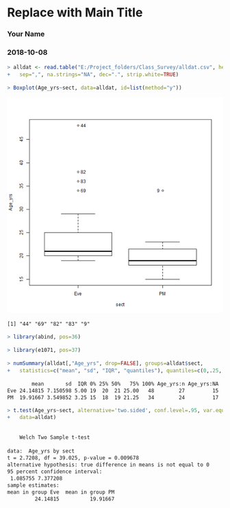 <!-- R Commander Markdown Template -->

Replace with Main Title
=======================

### Your Name

### 2018-10-08








```r
> alldat <- read.table("E:/Project_folders/Class_Survey/alldat.csv", header=TRUE, 
+   sep=",", na.strings="NA", dec=".", strip.white=TRUE)
```


```r
> Boxplot(Age_yrs~sect, data=alldat, id=list(method="y"))
```

<img src="figure/unnamed-chunk-4-1.png" title="plot of chunk unnamed-chunk-4" alt="plot of chunk unnamed-chunk-4" width="750" />

```
[1] "44" "69" "82" "83" "9" 
```


```r
> library(abind, pos=36)
```



```r
> library(e1071, pos=37)
```



```r
> numSummary(alldat[,"Age_yrs", drop=FALSE], groups=alldat$sect, 
+   statistics=c("mean", "sd", "IQR", "quantiles"), quantiles=c(0,.25,.5,.75,1))
```

```
        mean       sd  IQR 0% 25% 50%   75% 100% Age_yrs:n Age_yrs:NA
Eve 24.14815 7.150598 5.00 19  20  21 25.00   48        27         15
PM  19.91667 3.549852 3.25 15  18  19 21.25   34        24         17
```


```r
> t.test(Age_yrs~sect, alternative='two.sided', conf.level=.95, var.equal=FALSE, 
+   data=alldat)
```

```

	Welch Two Sample t-test

data:  Age_yrs by sect
t = 2.7208, df = 39.025, p-value = 0.009678
alternative hypothesis: true difference in means is not equal to 0
95 percent confidence interval:
 1.085755 7.377208
sample estimates:
mean in group Eve  mean in group PM 
         24.14815          19.91667 
```


